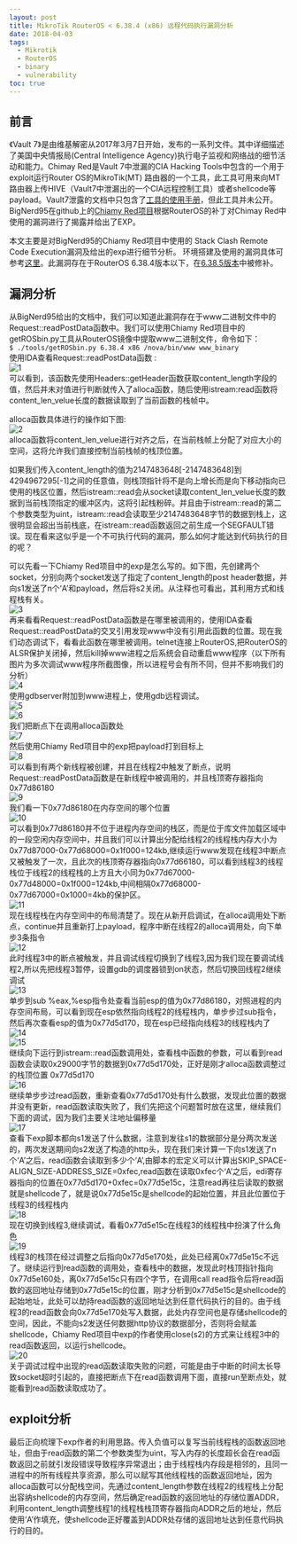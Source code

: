 ```yaml
---
layout: post
title: MikroTik RouterOS < 6.38.4 (x86) 远程代码执行漏洞分析
date: 2018-04-03
tags:
  - Mikrotik
  - RouterOS
  - binary
  - vulnerability
toc: true
---
```


## 前言

《Vault 7》是由维基解密从2017年3月7日开始，发布的一系列文件。其中详细描述了美国中央情报局(Central Intelligence Agency)执行电子监视和网络战的细节活动和能力。Chimay Red是Vault 7中泄漏的CIA Hacking Tools中包含的一个用于exploit运行Router OS的MikroTik(MT) 路由器的一个工具，此工具可用来向MT路由器上传HIVE（Vault7中泄漏出的一个CIA远程控制工具）或者shellcode等payload。Vault7泄露的文档中只包含了[工具的使用手册](https://wikileaks.org/ciav7p1/cms/page_16384604.html)，但此工具并未公开。BigNerd95在github上的[Chiamy Red项目](https://github.com/BigNerd95/Chimay-Red)根据RouterOS的补丁对Chimay Red中使用的漏洞进行了揭露并给出了EXP。

本文主要是对BigNerd95的Chiamy Red项目中使用的 Stack Clash Remote Code Execution漏洞及给出的exp进行细节分析。 环境搭建及使用的漏洞具体可参考[这里](https://github.com/BigNerd95/Chimay-Red/blob/36faf04e9ffb224811e0ac074a62126fdca7a92f/docs/ChimayRed.pdf)。此漏洞存在于RouterOS 6.38.4版本以下，在[6.38.5版本](https://mikrotik.com/download/changelogs/current-release-tree)中被修补。

## 漏洞分析

从BigNerd95给出的文档中，我们可以知道此漏洞存在于www二进制文件中的Request::readPostData函数中。我们可以使用Chiamy Red项目中的getROSbin.py工具从RouterOS镜像中提取www二进制文件，命令如下：  
`$ ./tools/getROSbin.py 6.38.4 x86 /nova/bin/www www_binary`  
使用IDA查看Request::readPostData函数 :  
![1](1.png)  
可以看到，该函数先使用Headers::getHeader函数获取content_length字段的值，然后并未对值进行判断就传入了alloca函数，随后使用istream:read函数将content_len_velue长度的数据读取到了当前函数的栈帧中。

alloca函数具体进行的操作如下图:  
![2](2.png)  
alloca函数将content_len_velue进行对齐之后，在当前栈帧上分配了对应大小的空间，这将允许我们直接控制当前栈帧的栈顶位置。

如果我们传入content_length的值为2147483648[-2147483648]到4294967295[-1]之间的任意值，则栈顶指针将不是向上增长而是向下移动指向已使用的栈区位置，然后istream::read会从socket读取content_len_velue长度的数据到当前栈顶指定的缓冲区内，这将引起栈粉碎。并且由于istream::read的第二个参数类型为uint，istream::read会读取至少2147483648字节的数据到栈上，这很明显会超出当前栈底，在istream::read函数返回之前生成一个SEGFAULT错误。现在看来这似乎是一个不可执行代码的漏洞，那么如何才能达到代码执行的目的呢？

可以先看一下Chiamy Red项目中的exp是怎么写的。如下图，先创建两个socket，分别向两个socket发送了指定了content_length的post header数据，并向s1发送了n个‘A’和payload，然后将s2关闭。从注释也可看出，其利用方式和线程栈有关。  
![3](3.png)  
再来看看Request::readPostData函数是在哪里被调用的，使用IDA查看Request::readPostData的交叉引用发现www中没有引用此函数的位置。现在我们动态调试下，看看此函数在哪里被调用。telnet连接上RouterOS,把RouterOS的ALSR保护关闭掉，然后kill掉www进程之后系统会自动重启www程序（以下所有图片为多次调试www程序所截图像，所以进程号会有所不同，但并不影响我们的分析）  
![4](4.png)  
使用gdbserver附加到www进程上，使用gdb远程调试。  
![5](5.png)  
![6](6.png)  
我们把断点下在调用alloca函数处  
![7](7.png)  
然后使用Chiamy Red项目中的exp把payload打到目标上  
![8](8.png)  
可以看到有两个新线程被创建，并且在线程2中触发了断点，说明Request::readPostData函数是在新线程中被调用的，并且栈顶寄存器指向0x77d86180  
![9](9.png)  
我们看一下0x77d86180在内存空间的哪个位置  
![10](10.png)  
可以看到0x77d86180并不位于进程内存空间的栈区，而是位于库文件加载区域中的一段空闲内存空间中，并且我们可以计算出分配给线程2的线程栈内存大小为0x77d87000-0x77d68000=0x1f000=124kb,继续运行www发现在线程3中断点又被触发了一次，且此次的栈顶寄存器指向0x77d66180，可以看到线程3的线程栈位于线程2的线程栈的上方且大小同为0x77d67000-0x77d48000=0x1f000=124kb,中间相隔0x77d68000-0x77d67000=0x1000=4kb的保护区。  
![11](11.png)  
现在线程栈在内存空间中的布局清楚了。现在从新开启调试，在alloca调用处下断点，continue并且重新打上payload，程序中断在线程2的alloca调用处，向下单步3条指令  
![12](12.png)  
此时线程3中的断点被触发，并且调试线程切换到了线程3,因为我们现在要调试线程2,所以先把线程3暂停，设置gdb的调度器锁到on状态，然后切换回线程2继续调试  
![13](13.png)  
单步到sub %eax,%esp指令处查看当前esp的值为0x77d86180，对照进程的内存空间布局，可以看到现在esp依然指向线程2的线程栈内，单步步过sub指令，然后再次查看esp的值为0x77d5d170，现在esp已经指向线程3的线程栈内了  
![14](14.png)  
![15](15.png)  
继续向下运行到istream::read函数调用处，查看栈中函数的参数，可以看到read函数会读取0x29000字节的数据到0x77d5d170处，正好是刚才alloca函数调整过的栈顶位置 0x77d5d170  
![16](16.png)  
继续单步步过read函数，重新查看0x77d5d170处有什么数据，发现此位置的数据并没有更新，read函数读取失败了，我们先把这个问题暂时放在这里，继续我们下面的调试，因为我们主要关注地址偏移量  
![17](17.png)  
查看下exp脚本都向s1发送了什么数据，注意到发往s1的数据部分是分两次发送的，两次发送期间向s2发送了构造的http头，现在我们来计算一下向s1发送了n个‘A’之后，read函数会读取到多少个‘A’,由脚本的宏定义可以计算出SKIP_SPACE-ALIGN_SIZE-ADDRESS_SIZE=0xfec,read函数在读取0xfec个‘A’之后，edi寄存器指向的位置在0x77d5d170+0xfec=0x77d5e15c，注意read再往后读取的数据就是shellcode了，就是说0x77d5e15c是shellcode的起始位置，并且此位置位于线程3的线程栈内  
![18](18.png)  
现在切换到线程3,继续调试，看看0x77d5e15c在线程3的线程栈中扮演了什么角色  
![19](19.png)  
线程3的栈顶在经过调整之后指向0x77d5e170处，此处已经离0x77d5e15c不远了。继续运行到read函数的调用处，查看栈中的数据，发现此时栈顶指针指向0x77d5e160处，离0x77d5e15c只有四个字节，在调用call read指令后将read函数的返回地址存储到0x77d5e15c的位置，刚才分析到0x77d5e15c是shellcode的起始地址，此处可以劫持read函数的返回地址达到任意代码执行的目的。由于线程3的read函数会向0x77d5e170处写入数据，此处内存空间也是存储shellcode的空间，因此，不能向s2发送任何数据http协议的数据部分，否则将会赋盖shellcode，Chiamy Red项目中exp的作者使用close(s2)的方式来让线程3中的read函数返回，以运行shellcode。  
![20](20.png)  
关于调试过程中出现的read函数读取失败的问题，可能是由于中断的时间太长导致socket超时引起的，直接把断点下在read函数调用下面，直接run至断点处，就能看到read函数读取成功了。

## exploit分析

最后正向梳理下exp作者的利用思路。传入负值可以复写当前线程栈的函数返回地址，但由于read函数的第二个参数类型为uint，写入内存的长度超长会在read函数返回之前就引发段错误导致程序异常退出；由于线程栈内存段是相邻的，且同一进程中的所有线程共享资源，那么可以赋写其他线程栈的函数返回地址，因为alloca函数可以分配栈空间，先通过content_length参数在线程2的线程栈上分配出容纳shellcode的内存空间，然后确定read函数的返回地址的存储位置ADDR，利用content_length调整线程1的线程栈栈顶寄存器指向ADDR之后的地址，然后使用‘A’作填充，使shellcode正好覆盖到ADDR处存储的返回地址达到任意代码执行的目的。
